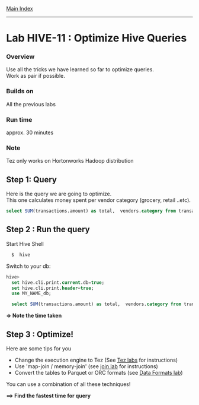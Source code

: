 <link rel='stylesheet' href='../assets/css/main.css'/>

[Main Index](../../README.md)

-----

# Lab HIVE-11 : Optimize Hive Queries


### Overview
Use all the tricks we have learned so far to optimize queries.  
Work as pair if possible.

### Builds on
All the previous labs

### Run time
approx. 30 minutes

### Note
Tez only works on Hortonworks Hadoop distribution


## Step 1: Query
Here is the query we are going to optimize.  
This one calculates money spent per vendor category (grocery, retail ..etc).

```sql
select SUM(transactions.amount) as total,  vendors.category from transactions join vendors on (transactions.vendor_id = vendors.id) group by vendors.category order by total desc;
```


## Step 2 : Run the query

Start Hive Shell
```bash
  $  hive
```

Switch to your db:

```sql
hive>
  set hive.cli.print.current.db=true;
  set hive.cli.print.header=true;
  use MY_NAME_db;

  select SUM(transactions.amount) as total,  vendors.category from transactions join vendors on (transactions.vendor_id = vendors.id) group by vendors.category order by total desc;
```

**=> Note the time taken**  

## Step 3 : Optimize!

Here are some tips for you
* Change the execution engine to Tez (See [Tez labs](../3.9-tez/README.md) for instructions)
* Use 'map-join / memory-join' (see [join lab](../3.4-join/README.md) for instructions)
* Convert the tables to Parquet or ORC formats (see [Data Formats lab](../3.10-data-formats/README.d))

You can use a combination of all these techniques!

**==> Find the fastest time for query**
